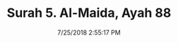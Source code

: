 ---
title       : "Surah 5. Al-Maida, Ayah 88"
date        : 7/25/2018 2:55:17 PM
draft       : false
type        : "quran"
layout      : "compare"
BookCode    : "CMP"
SurahNumber : "5"
AyahNumber  : "88"
TotalAyah   : "120"
---